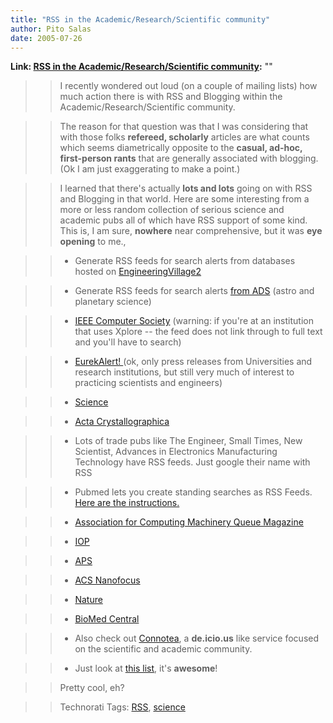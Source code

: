 ```yaml
---
title: "RSS in the Academic/Research/Scientific community"
author: Pito Salas
date: 2005-07-26
---
```


**Link: [RSS in the Academic/Research/Scientific community](None):** ""


>>

>> I recently wondered out loud (on a couple of mailing lists) how much action
there is with RSS and Blogging within the Academic/Research/Scientific
community.

>>

>> The reason for that question was that I was considering that with those
folks **refereed, scholarly** articles are what counts which seems
diametrically opposite to the **casual, ad-hoc, first-person rants** that are
generally associated with blogging. (Ok I am just exaggerating to make a
point.)

>>

>> I learned that there's actually **lots and lots** going on with RSS and
Blogging in that world. Here are some interesting from a more or less random
collection of serious science and academic pubs all of which have RSS support
of some kind. This is, I am sure, **nowhere** near comprehensive, but it was
**eye opening** to me.,

>>

>>   * Generate RSS feeds for search alerts from databases hosted on
[EngineeringVillage2](<http://www.engineeringvillage2.org>)

>>

>>   * Generate RSS feeds for search alerts [from
ADS](<http://adswww.harvard.edu/index.html>) (astro and planetary science)

>>

>>   * [IEEE Computer
Society](<http://www.computer.org/portal/cms_docs_cs/csdl/jsp/rss/index.jsp?content=yes>)
(warning: if you're at an institution that uses Xplore -- the feed does not
link through to full text and you'll have to search)

>>

>>   * [EurekAlert! ](<http://www.eurekalert.org/rss.php>)(ok, only press
releases from Universities and research institutions, but still very much of
interest to practicing scientists and engineers)

>>

>>   * [Science](<http://www.sciencemag.org/rss/index.shtml>)

>>

>>   * [Acta Crystallographica](<http://journals.iucr.org/services/rss.html>)

>>

>>   * Lots of trade pubs like The Engineer, Small Times, New Scientist,
Advances in Electronics Manufacturing Technology have RSS feeds. Just google
their name with RSS

>>

>>   * Pubmed lets you create standing searches as RSS Feeds. [Here are the
instructions.](<http://www.nlm.nih.gov/pubs/techbull/mj05/mj05_rss.html>)

>>

>>   * [Association for Computing Machinery Queue
Magazine](<http://acmqueue.com/rss.rdf>)

>>

>>   * [IOP](<http://syndication.iop.org/index.cfm?site>)

>>

>>   * [APS](<http://feeds.aps.org/>)

>>

>>   * [ACS Nanofocus](<http://pubs.acs.org/cen/nanofocus/>)

>>

>>   * [Nature](<http://www.nature.com/nature/newsfeeds.html>)

>>

>>   * [BioMed Central](<http://www.biomedcentral.com/info/about/rss>)

>>

>>   * Also check out [Connotea](<http://www.connotea.org/>), a **de.icio.us**
like service focused on the scientific and academic community.

>>

>>   * Just look at [this
list](<http://library.usask.ca/ejournals/rss_feeds.php?letter=A>), it's
**awesome**!

>>

>>

>>

>> Pretty cool, eh?

>>

>> Technorati Tags: [RSS](<http://technorati.com/tag/RSS>),
[science](<http://technorati.com/tag/science>)


